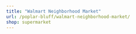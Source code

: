```yaml
---
title: "Walmart Neighborhood Market"
url: /poplar-bluff/walmart-neighborhood-market/
shop: supermarket
---
```

